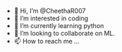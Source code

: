 - 👋 Hi, I’m @CheethaR007
- 👀 I’m interested in coding
- 🌱 I’m currently learning python
- 💞️ I’m looking to collaborate on ML.
- 📫 How to reach me ...

<!---
CheethaR007/CheethaR007 is a ✨ special ✨ repository because its `README.md` (this file) appears on your GitHub profile.
You can click the Preview link to take a look at your changes.
--->
